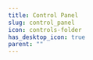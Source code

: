 ```yaml
---
title: Control Panel
slug: control_panel
icon: controls-folder
has_desktop_icon: true
parent: ""
---
```

